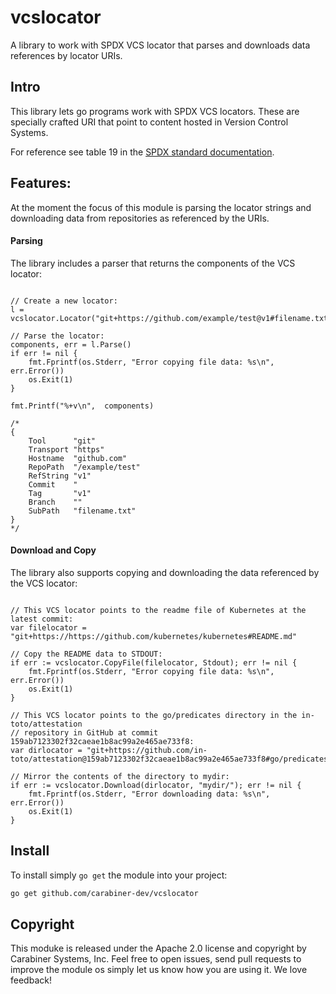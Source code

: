 # vcslocator

A library to work with SPDX VCS locator that parses and downloads data references
by locator URIs.

## Intro

This library lets go programs work with SPDX VCS locators. These are specially
crafted URI that point to content hosted in Version Control Systems. 

For reference see table 19 in the [SPDX standard documentation](https://spdx.github.io/spdx-spec/v2.3/package-information/#77-package-download-location-field).

## Features:

At the moment the focus of this module is parsing the locator strings and
downloading data from repositories as referenced by the URIs.

#### Parsing

The library includes a parser that returns the components of the VCS locator:

```golang

// Create a new locator:
l = vcslocator.Locator("git+https://github.com/example/test@v1#filename.txt")

// Parse the locator:
components, err = l.Parse()
if err != nil {
    fmt.Fprintf(os.Stderr, "Error copying file data: %s\n", err.Error())
    os.Exit(1)
}

fmt.Printf("%+v\n",  components)

/*
{
    Tool      "git"
	Transport "https"
	Hostname  "github.com"
	RepoPath  "/example/test"
	RefString "v1"
	Commit    "
	Tag       "v1"
	Branch    ""
	SubPath   "filename.txt"
}
*/

```

#### Download and Copy

The library also supports copying and downloading the data referenced by the
VCS locator:

```golang

// This VCS locator points to the readme file of Kubernetes at the latest commit:
var filelocator = "git+https://https://github.com/kubernetes/kubernetes#README.md"

// Copy the README data to STDOUT:
if err := vcslocator.CopyFile(filelocator, Stdout); err != nil {
    fmt.Fprintf(os.Stderr, "Error copying file data: %s\n", err.Error())
    os.Exit(1)
}

// This VCS locator points to the go/predicates directory in the in-toto/attestation
// repository in GitHub at commit 159ab7123302f32caeae1b8ac99a2e465ae733f8:
var dirlocator = "git+https://github.com/in-toto/attestation@159ab7123302f32caeae1b8ac99a2e465ae733f8#go/predicates"

// Mirror the contents of the directory to mydir:
if err := vcslocator.Download(dirlocator, "mydir/"); err != nil {
    fmt.Fprintf(os.Stderr, "Error downloading data: %s\n", err.Error())
    os.Exit(1)
}
```

## Install

To install simply `go get` the module into your project:

```bash
go get github.com/carabiner-dev/vcslocator
```

## Copyright

This moduke is released under the Apache 2.0 license and copyright by Carabiner
Systems, Inc. Feel free to open issues, send pull requests to improve the module
os simply let us know how you are using it. We love feedback!
